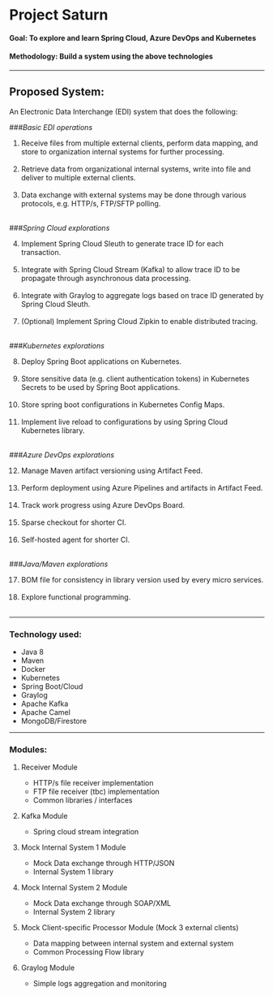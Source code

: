# Project Saturn

#### Goal: To explore and learn Spring Cloud, Azure DevOps and Kubernetes
#### Methodology: Build a system using the above technologies

<hr/>

## Proposed System: 

An Electronic Data Interchange (EDI) system that does the following:

###_Basic EDI operations_

1. Receive files from multiple external clients, perform data mapping, and store to organization internal systems for further processing.<br/><br/>
2. Retrieve data from organizational internal systems, write into file and deliver to multiple external clients.<br/><br/>
3. Data exchange with external systems may be done through various protocols, e.g. HTTP/s, FTP/SFTP polling.<br/><br/>


###_Spring Cloud explorations_

4. Implement Spring Cloud Sleuth to generate trace ID for each transaction.<br/><br/>
5. Integrate with Spring Cloud Stream (Kafka) to allow trace ID to be propagate through asynchronous data processing.<br/><br/>
6. Integrate with Graylog to aggregate logs based on trace ID generated by Spring Cloud Sleuth.<br/><br/>
7. (Optional) Implement Spring Cloud Zipkin to enable distributed tracing.<br/><br/>


###_Kubernetes explorations_

8. Deploy Spring Boot applications on Kubernetes.<br/><br/>
9. Store sensitive data (e.g. client authentication tokens) in Kubernetes Secrets to be used by Spring Boot applications.<br/><br/>
10. Store spring boot configurations in Kubernetes Config Maps.<br/><br/>
11.	Implement live reload to configurations by using Spring Cloud Kubernetes library.<br/><br/>


###_Azure DevOps explorations_

12.	Manage Maven artifact versioning using Artifact Feed.<br/><br/>
13.	Perform deployment using Azure Pipelines and artifacts in Artifact Feed.<br/><br/>
14.	Track work progress using Azure DevOps Board.<br/><br/>
15.	Sparse checkout for shorter CI.<br/><br/>
16.	Self-hosted agent for shorter CI.<br/><br/>


###_Java/Maven explorations_

17.	BOM file for consistency in library version used by every micro services.<br/><br/>
18.	Explore functional programming.<br/><br/>

<hr/>

### Technology used:

* Java 8
* Maven
* Docker
* Kubernetes
* Spring Boot/Cloud
* Graylog
* Apache Kafka
* Apache Camel
* MongoDB/Firestore
 
 <hr/>

### Modules:

1. Receiver Module
    * HTTP/s file receiver implementation
    * FTP file receiver (tbc) implementation
    * Common libraries / interfaces


2. Kafka Module 
   * Spring cloud stream integration


3. Mock Internal System 1 Module
   * Mock Data exchange through HTTP/JSON 
   * Internal System 1 library


4. Mock Internal System 2 Module
   * Mock Data exchange through SOAP/XML
   * Internal System 2 library


5. Mock Client-specific Processor Module (Mock 3 external clients)
   * Data mapping between internal system and external system
   * Common Processing Flow library


6. Graylog Module 
   * Simple logs aggregation and monitoring


